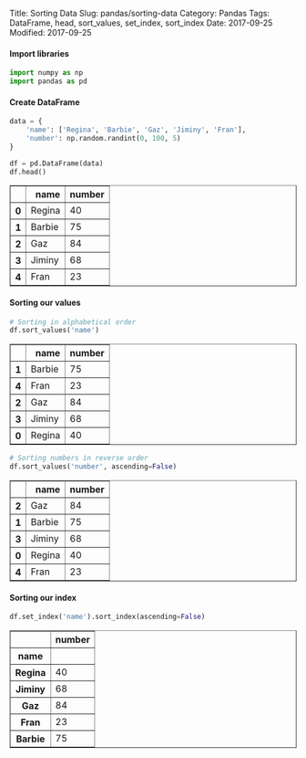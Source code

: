 Title: Sorting Data
Slug: pandas/sorting-data
Category: Pandas
Tags: DataFrame, head, sort_values, set_index, sort_index
Date: 2017-09-25
Modified: 2017-09-25

#### Import libraries


```python
import numpy as np
import pandas as pd
```

#### Create DataFrame


```python
data = {
    'name': ['Regina', 'Barbie', 'Gaz', 'Jiminy', 'Fran'],
    'number': np.random.randint(0, 100, 5)
}

df = pd.DataFrame(data)
df.head()
```




<div>
<table border="1" class="dataframe">
  <thead>
    <tr style="text-align: right;">
      <th></th>
      <th>name</th>
      <th>number</th>
    </tr>
  </thead>
  <tbody>
    <tr>
      <th>0</th>
      <td>Regina</td>
      <td>40</td>
    </tr>
    <tr>
      <th>1</th>
      <td>Barbie</td>
      <td>75</td>
    </tr>
    <tr>
      <th>2</th>
      <td>Gaz</td>
      <td>84</td>
    </tr>
    <tr>
      <th>3</th>
      <td>Jiminy</td>
      <td>68</td>
    </tr>
    <tr>
      <th>4</th>
      <td>Fran</td>
      <td>23</td>
    </tr>
  </tbody>
</table>
</div>



#### Sorting our values


```python
# Sorting in alphabetical order
df.sort_values('name')
```




<div>
<table border="1" class="dataframe">
  <thead>
    <tr style="text-align: right;">
      <th></th>
      <th>name</th>
      <th>number</th>
    </tr>
  </thead>
  <tbody>
    <tr>
      <th>1</th>
      <td>Barbie</td>
      <td>75</td>
    </tr>
    <tr>
      <th>4</th>
      <td>Fran</td>
      <td>23</td>
    </tr>
    <tr>
      <th>2</th>
      <td>Gaz</td>
      <td>84</td>
    </tr>
    <tr>
      <th>3</th>
      <td>Jiminy</td>
      <td>68</td>
    </tr>
    <tr>
      <th>0</th>
      <td>Regina</td>
      <td>40</td>
    </tr>
  </tbody>
</table>
</div>




```python
# Sorting numbers in reverse order
df.sort_values('number', ascending=False)
```




<div>
<table border="1" class="dataframe">
  <thead>
    <tr style="text-align: right;">
      <th></th>
      <th>name</th>
      <th>number</th>
    </tr>
  </thead>
  <tbody>
    <tr>
      <th>2</th>
      <td>Gaz</td>
      <td>84</td>
    </tr>
    <tr>
      <th>1</th>
      <td>Barbie</td>
      <td>75</td>
    </tr>
    <tr>
      <th>3</th>
      <td>Jiminy</td>
      <td>68</td>
    </tr>
    <tr>
      <th>0</th>
      <td>Regina</td>
      <td>40</td>
    </tr>
    <tr>
      <th>4</th>
      <td>Fran</td>
      <td>23</td>
    </tr>
  </tbody>
</table>
</div>



#### Sorting our index


```python
df.set_index('name').sort_index(ascending=False)
```




<div>
<table border="1" class="dataframe">
  <thead>
    <tr style="text-align: right;">
      <th></th>
      <th>number</th>
    </tr>
    <tr>
      <th>name</th>
      <th></th>
    </tr>
  </thead>
  <tbody>
    <tr>
      <th>Regina</th>
      <td>40</td>
    </tr>
    <tr>
      <th>Jiminy</th>
      <td>68</td>
    </tr>
    <tr>
      <th>Gaz</th>
      <td>84</td>
    </tr>
    <tr>
      <th>Fran</th>
      <td>23</td>
    </tr>
    <tr>
      <th>Barbie</th>
      <td>75</td>
    </tr>
  </tbody>
</table>
</div>
